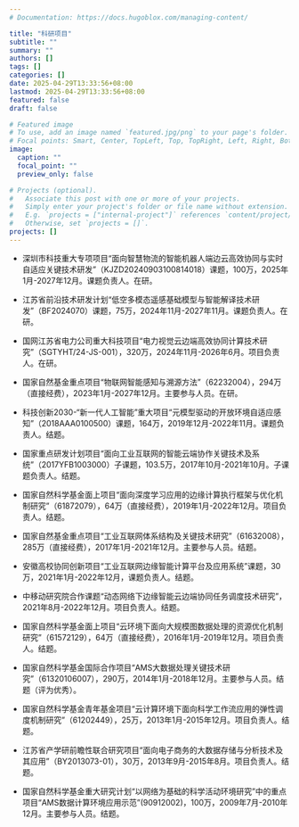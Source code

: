 ```yaml
---
# Documentation: https://docs.hugoblox.com/managing-content/

title: "科研项目"
subtitle: ""
summary: ""
authors: []
tags: []
categories: []
date: 2025-04-29T13:33:56+08:00
lastmod: 2025-04-29T13:33:56+08:00
featured: false
draft: false

# Featured image
# To use, add an image named `featured.jpg/png` to your page's folder.
# Focal points: Smart, Center, TopLeft, Top, TopRight, Left, Right, BottomLeft, Bottom, BottomRight.
image:
  caption: ""
  focal_point: ""
  preview_only: false

# Projects (optional).
#   Associate this post with one or more of your projects.
#   Simply enter your project's folder or file name without extension.
#   E.g. `projects = ["internal-project"]` references `content/project/deep-learning/index.md`.
#   Otherwise, set `projects = []`.
projects: []
---
```


- 深圳市科技重大专项项目“面向智慧物流的智能机器人端边云高效协同与实时自适应关键技术研发”（KJZD20240903100814018）课题，100万，2025年1月-2027年12月。课题负责人。在研。

- 江苏省前沿技术研发计划“低空多模态遥感基础模型与智能解译技术研发”（BF2024070）课题，75万，2024年11月-2027年11月。课题负责人。在研。

- 国网江苏省电力公司重大科技项目“电力视觉云边端高效协同计算技术研究”（SGTYHT/24-JS-001），320万，2024年11月-2026年6月。项目负责人。在研。

- 国家自然基金重点项目“物联网智能感知与溯源方法”（62232004），294万（直接经费），2023年1月-2027年12月。主要参与人员。在研。

- 科技创新2030-“新一代人工智能”重大项目“元模型驱动的开放环境自适应感知”（2018AAA0100500）课题，164万，2019年12月-2022年11月。课题负责人。结题。

- 国家重点研发计划项目“面向工业互联网的智能云端协作关键技术及系统”（2017YFB1003000）子课题，103.5万，2017年10月-2021年10月。子课题负责人。结题。

- 国家自然科学基金面上项目“面向深度学习应用的边缘计算执行框架与优化机制研究”（61872079），64万（直接经费），2019年1月-2022年12月。项目负责人。结题。

- 国家自然基金重点项目“工业互联网体系结构及关键技术研究”（61632008），285万（直接经费），2017年1月-2021年12月。主要参与人员。结题。

- 安徽高校协同创新项目“工业互联网边缘智能计算平台及应用系统”课题，30万，2021年1月-2022年12月，课题负责人。结题。

- 中移动研究院合作课题“动态网络下边缘智能云边端协同任务调度技术研究”，2021年8月-2022年12月。项目负责人。结题。

- 国家自然科学基金面上项目“云环境下面向大规模图数据处理的资源优化机制研究”（61572129），64万（直接经费），2016年1月-2019年12月。项目负责人。结题。

- 国家自然科学基金国际合作项目“AMS大数据处理关键技术研究”（61320106007），290万，2014年1月-2018年12月。主要参与人员。结题（评为优秀）。

- 国家自然科学基金青年基金项目“云计算环境下面向科学工作流应用的弹性调度机制研究”（61202449），25万，2013年1月-2015年12月。项目负责人。结题。

- 江苏省产学研前瞻性联合研究项目“面向电子商务的大数据存储与分析技术及其应用”（BY2013073-01），30万，2013年9月-2015年8月。项目负责人。结题。

- 国家自然科学基金重大研究计划“以网络为基础的科学活动环境研究”中的重点项目“AMS数据计算环境应用示范”(90912002)，100万，2009年7月-2010年12月。主要参与人员。结题。

